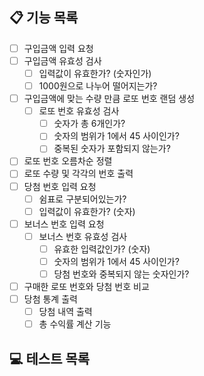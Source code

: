 ## 📋 기능 목록
- [ ] 구입금액 입력 요청
- [ ] 구입금액 유효성 검사 
    - [ ] 입력값이 유효한가? (숫자인가)
    - [ ] 1000원으로 나누어 떨어지는가?
- [ ] 구입금액에 맞는 수량 만큼 로또 번호 랜덤 생성
    - [ ] 로또 번호 유효성 검사
      - [ ] 숫자가 총 6개인가?
      - [ ] 숫자의 범위가 1에서 45 사이인가?
      - [ ] 중복된 숫자가 포함되지 않는가?
- [ ] 로또 번호 오름차순 정렬
- [ ] 로또 수량 및 각각의 번호 출력
- [ ] 당첨 번호 입력 요청
    - [ ] 쉼표로 구분되어있는가?
    - [ ] 입력값이 유효한가? (숫자)
- [ ] 보너스 번호 입력 요청
    - [ ] 보너스 번호 유효성 검사
        - [ ] 유효한 입력값인가? (숫자)
        - [ ] 숫자의 범위가 1에서 45 사이인가?
        - [ ] 당첨 번호와 중복되지 않는 숫자인가?
- [ ] 구매한 로또 번호와 당첨 번호 비교
- [ ] 당첨 통계 출력
    - [ ] 당첨 내역 출력
    - [ ] 총 수익률 계산 기능

## 💻 테스트 목록
